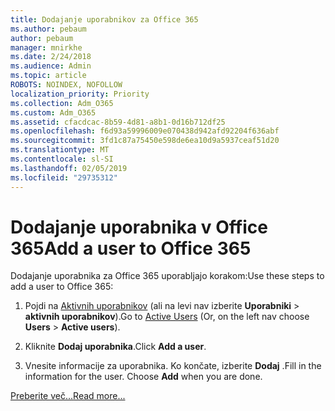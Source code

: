 ```yaml
---
title: Dodajanje uporabnikov za Office 365
ms.author: pebaum
author: pebaum
manager: mnirkhe
ms.date: 2/24/2018
ms.audience: Admin
ms.topic: article
ROBOTS: NOINDEX, NOFOLLOW
localization_priority: Priority
ms.collection: Adm_O365
ms.custom: Adm_O365
ms.assetid: cfacdcac-8b59-4d81-a8b1-0d16b712df25
ms.openlocfilehash: f6d93a59996009e070438d942afd92204f636abf
ms.sourcegitcommit: 3fd1c87a75450e598de6ea10d9a5937ceaf51d20
ms.translationtype: MT
ms.contentlocale: sl-SI
ms.lasthandoff: 02/05/2019
ms.locfileid: "29735312"
---
```

# <a name="add-a-user-to-office-365"></a><span data-ttu-id="1ba69-102">Dodajanje uporabnika v Office 365</span><span class="sxs-lookup"><span data-stu-id="1ba69-102">Add a user to Office 365</span></span>

<span data-ttu-id="1ba69-103">Dodajanje uporabnika za Office 365 uporabljajo korakom:</span><span class="sxs-lookup"><span data-stu-id="1ba69-103">Use these steps to add a user to Office 365:</span></span>
  
1. <span data-ttu-id="1ba69-104">Pojdi na [Aktivnih uporabnikov](https://portal.office.com/adminportal/home.aspx#/users) (ali na levi nav izberite **Uporabniki** \> **aktivnih uporabnikov**).</span><span class="sxs-lookup"><span data-stu-id="1ba69-104">Go to [Active Users](https://portal.office.com/adminportal/home.aspx#/users) (Or, on the left nav choose **Users** \> **Active users**).</span></span>
    
2. <span data-ttu-id="1ba69-105">Kliknite **Dodaj uporabnika**.</span><span class="sxs-lookup"><span data-stu-id="1ba69-105">Click **Add a user**.</span></span>
    
3. <span data-ttu-id="1ba69-p101">Vnesite informacije za uporabnika. Ko končate, izberite **Dodaj** .</span><span class="sxs-lookup"><span data-stu-id="1ba69-p101">Fill in the information for the user. Choose **Add** when you are done.</span></span> 
    
[<span data-ttu-id="1ba69-108">Preberite več...</span><span class="sxs-lookup"><span data-stu-id="1ba69-108">Read more...</span></span>](https://support.office.com/article/1970f7d6-03b5-442f-b385-5880b9c256ec)
  

